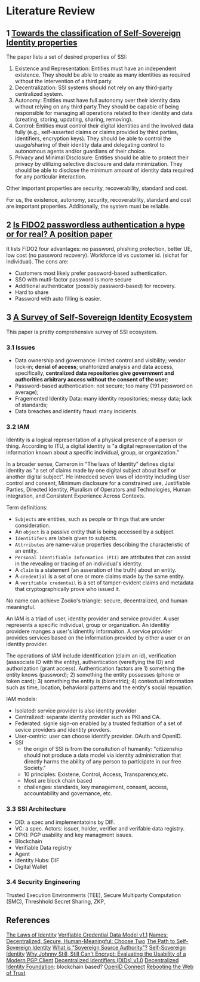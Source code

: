 # Literature Review

## 1 [Towards the classification of Self-Sovereign Identity properties](https://arxiv.org/abs/2112.04155)

The paper lists a set of desired properties of SSI:

1. Existence and Representation: Entities must have an independent existence. They should be able to create as many identities as required without the intervention of a third party.
2. Decentralization: SSI systems should not rely on any third-party centralized system.
3. Autonomy: Entities must have full autonomy over their identity data without relying on any third party.They should be capable of being responsible for managing all operations related to their identity and data (creating, storing, updating, sharing, removing).
4. Control: Entities must control their digital identities and the involved data fully (e.g., self-asserted claims or claims provided by third parties, identifiers, encryption keys). They should be able to control the usage/sharing of their identity data and delegating control to autonomous agents and/or guardians of their choice.
5. Privacy and Minimal Disclosure: Entities should be able to protect their privacy by utilizing selective disclosure and data minimization. They should be able to disclose the minimum amount of identity data required for any particular interaction.

Other important properties are security, recoverability, standard and cost.

For us, the existence, autonomy, security, recoverability, standard and cost are important properties. Additionally, the system must be reliable.

## 2 [Is FIDO2 passwordless authentication a hype or for real? A position paper](https://arxiv.org/abs/2211.07161)

It lists FIDO2 four advantages: no password, phishing protection, better UE, low cost (no password recovery).
Workforce id vs customer id. (sichat for individual). The cons are:

- Customers most likely prefer password-based authentication.
- SSO with mutli-factor password is more secure
- Additional authenticator (possibly password-based) for recovery.
- Hard to share
- Password with auto filling is easier.

## 3 [A Survey of Self-Sovereign Identity Ecosystem](https://arxiv.org/abs/2111.02003)

This paper is pretty comprehensive survey of SSI ecosystem.

### 3.1 Issues

- Data ownership and governance: limited control and visibility; vendor lock-in; **denial of access**; unahtorized analysis and data access, specifically, **centralized data repositories give government and authorities arbitrary access without the consent of the user**;
- Password-based authentication: not secure; too many (191 password on average);
- Fragemented Identity Data: many identity repositories; messy data; lack of standards;
- Data breaches and identity fraud: many incidents.

### 3.2 IAM

Identity is a logical representation of a physical presence of a person or thing. According to ITU, a digital identity is "a digital representation of the information known about a specific individual, group, or organization.”

In a broader sense, Cameron in "The laws of Identity" defines digital identity as "a set of claims made by one digital subject about itself or another digital subject". He introdced seven laws of identity including User control and consent, Minimum disclosure for a constrained use, Justifiable Parties, Directed Identity, Pluralism of Operators and Technologies, Human integration, and Consistent Experience Across Contexts.

Term definitions:

- `Subjects` are entities, such as people or things that are under consideration.
- An `object` is a passive entity that is being accessed by a subject.
- `Identitifers` are  labels given to subjects.
- `Attrributes` are name-value properties describing the characteristic of an entity.
- `Personal Identifiable Information (PII)` are attributes that can assist in the revealing or tracing of an individual's identity.
- A `claim` is a statement (an asseration of the truth) about an entity.
- A `credential` is a set of one or more claims made by the same entity.
- A `verifiable credentail` is a set of tamper-evident claims and metadata that cryptographically prove who issued it.

No name can achieve Zooko's triangle: secure, decentralized, and human meaningful.

An IAM is a triad of user, identity provider and service provider. A user represents a specific individual, group or organization. An identitiy providere manges a user's idnentity informaiton. A service provider provides services based on the information provided by either a user or an identity provider.

The operations of IAM include identification (claim an id), verification (asssociate ID with the entity), authentication (vereifying the ID) and authorization (grant access). Authentication factors are 1) something the entity knows (password); 2) something the entity possesses (phone or token card);  3) something the entity is (biometric); 4) contextual information such as time, location, behavioral patterns and the entity's social repuation.

IAM models:

- Isolated: service provider is also identity provider
- Centralized: separate identity provider such as PKI and CA.
- Federated: signle sign-on enabled by a trusted fedrattion of a set of sevice providers and identity provders.
- User-centric: user can choose identify provider. OAuth and OpenID.
- SSI
  - the origin of SSI is from the consitution of humanity: "citizenship should not produce a data model via identity administration that directly harms the ability of any person to participate in our free Society."
  - 10 principles: Existene, Control, Access, Transparency,etc.
  - Most are block chain based
  - challenges: standards, key management, consent, access, accountability and governance, etc.

### 3.3 SSI Architecture

- DID: a spec and implementatoins by DIF.
- VC: a spec. Actors: issuer, holder, verifier and verifable data registry.
- DPKI: PGP usability and key managment issues.
- Blockchain
- Verifiable Data registry
- Agent
- Identity Hubs: DIF
- Digital Wallet

### 3.4 Security Engineering

Trusted Execution Environments (TEE), Secure Multiparty Computation (SMC), Threshhold Secret Sharing, ZKP,  

## References

[The Laws of Identity](https://www.identityblog.com/stories/2005/05/13/TheLawsOfIdentity.pdf)
[Verifiable Credential Data Model v1.1](https://www.w3.org/TR/vc-data-model/)
[Names: Decentralized, Secure, Human-Meaningful: Choose Two](https://web.archive.org/web/20011020191610/http://zooko.com/distnames.html)
[The Path to Self-Sovereign Identity](http://www.lifewithalacrity.com/2016/04/the-path-to-self-soverereign-identity.html)
[What is "Sovereign Source Authority"?](https://www.moxytongue.com/2012/02/what-is-sovereign-source-authority.html)
[Self-Sovereign Identity](https://www.moxytongue.com/2016/02/self-sovereign-identity.html)
[Why Johnny Still, Still Can't Encrypt: Evaluating the Usability of a Modern PGP Client](https://arxiv.org/abs/1510.08555)
[Decentralized Identifiers (DIDs) v1.0](https://www.w3.org/TR/did-core/)
[Decentralized Identity Foundation](https://identity.foundation/): blockchain based?
[OpenID Connect](https://openid.net/connect/)
[Rebooting the Web of Trust](https://github.com/WebOfTrustInfo)
